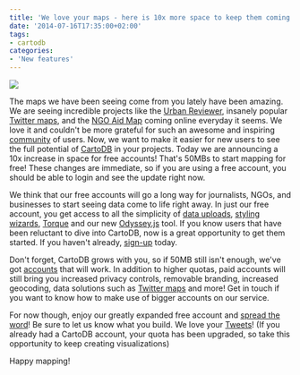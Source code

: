 ```yaml
---
title: 'We love your maps - here is 10x more space to keep them coming!'
date: '2014-07-16T17:35:00+02:00'
tags:
- cartodb
categories:
- 'New features'
---
```


<a href="https://cartodb.com/signup"><img src="http://i.imgur.com/YCBGbH4.png"></a>

The maps we have been seeing come from you lately have been amazing. We are seeing incredible projects like the [Urban Reviewer](http://blog.cartodb.com/post/91036143049/map-of-the-week-urban-reviewer), insanely popular [Twitter maps](http://blog.cartodb.com/post/90139923789/cartodb-twitter-maps-in-today-yahoo-espn-time-cnbc), and the [NGO Aid Map](http://blog.cartodb.com/post/88566554684/the-ngo-aid-map-a-new-project-powered-by-cartodb) coming online everyday it seems. We love it and couldn't be more grateful for such an awesome and inspiring [community](https://cartodb.com/gallery) of users. Now, we want to make it easier for new users to see the full potential of [CartoDB](http://cartodb.com/) in your projects. Today we are announcing a 10x increase in space for free accounts! That's 50MBs to start mapping for free! These changes are immediate, so if you are using a free account, you should be able to login and see the update right now.

<!--more-->

We think that our free accounts will go a long way for journalists, NGOs, and businesses to start seeing data come to life right away. In just our free account, you get access to all the simplicity of [data uploads](http://docs.cartodb.com/cartodb-editor.html#tables), [styling wizards](http://docs.cartodb.com/cartodb-editor.html#managing-your-data), [Torque](http://docs.cartodb.com/tutorials/introduction_torque.html)  and our new [Odyssey.js](http://cartodb.github.io/odyssey.js/) tool. If you know users that have been reluctant to dive into CartoDB, now is a great opportunity to get them started. If you haven't already, [sign-up](https://cartodb.com/signup) today.

Don't forget, CartoDB grows with you, so if 50MB still isn't enough, we've got [accounts](http://cartodb.com/pricing) that will work. In addition to higher quotas, paid accounts will still bring you increased privacy controls, removable branding, increased geocoding, data solutions such as [Twitter maps](http://cartodb.com/solutions/twitter-maps) and more! Get in touch if you want to know how to make use of bigger accounts on our service. 

For now though, enjoy our greatly expanded free account and [spread the word](https://twitter.com/intent/tweet?original_referer=http%3A%2F%2Fblog.cartodb.com%2Fpost%2F91953389729%2Fwe-love-your-maps-here-is-10x-more-space-to-keep-them&related=cartodb&text=10x%20more%20space%20for%20free%20to%20learn%20online%20mapping&tw_p=tweetbutton&url=http%3A%2F%2Fblog.cartodb.com%2Fpost%2F91953389729%2Fwe-love-your-maps-here-is-10x-more-space-to-keep-them&via=cartodb)! Be sure to let us know what you build. We love your [Tweets](https://cartodb.com/love)! (If you already had a CartoDB account, your quota has been upgraded, so take this opportunity to keep creating visualizations)

Happy mapping!
